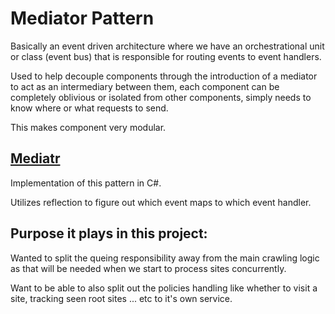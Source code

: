 # Mediator Pattern
Basically an event driven architecture where we have an orchestrational unit or class (event bus) that is responsible for routing events to event handlers.

Used to help decouple components through the introduction of a mediator to act as an intermediary between them, each component can be completely oblivious or isolated from other components, simply needs to know where or what requests to send.

This makes component very modular. 

## [Mediatr](https://github.com/jbogard/MediatR/wiki)

Implementation of this pattern in C#.

Utilizes reflection to figure out which event maps to which event handler.

## Purpose it plays in this project:
Wanted to split the queing responsibility away from the main crawling logic as that will be needed when we start to process sites concurrently. 

Want to be able to also split out the policies handling like whether to visit a site, tracking seen root sites ... etc to it's own service.
